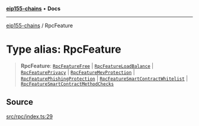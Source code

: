 [**eip155-chains**](../README.md) • **Docs**

***

[eip155-chains](../globals.md) / RpcFeature

# Type alias: RpcFeature

> **RpcFeature**: [`RpcFeatureFree`](RpcFeatureFree.md) \| [`RpcFeatureLoadBalance`](RpcFeatureLoadBalance.md) \| [`RpcFeaturePrivacy`](RpcFeaturePrivacy.md) \| [`RpcFeatureMevProtection`](RpcFeatureMevProtection.md) \| [`RpcFeaturePhishingProtection`](RpcFeaturePhishingProtection.md) \| [`RpcFeatureSmartContractWhitelist`](RpcFeatureSmartContractWhitelist.md) \| [`RpcFeatureSmartContractMethodChecks`](RpcFeatureSmartContractMethodChecks.md)

## Source

[src/rpc/index.ts:29](https://github.com/ivanzzeth/eip155-chains/blob/79a991ef2c76d4c7ef198819db7421c4151b4602/src/rpc/index.ts#L29)
